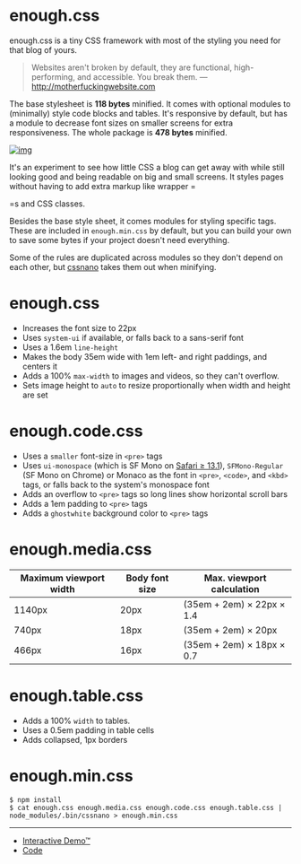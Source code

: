 # enough.css

enough.css is a tiny CSS framework with most of the styling you need for that blog of yours.

> Websites aren't broken by default, they are functional, high-performing, and accessible. You break them. &#x2014; <http://motherfuckingwebsite.com>

The base stylesheet is **118 bytes** minified. It comes with optional modules to (minimally) style code blocks and tables. It's responsive by default, but has a module to decrease font sizes on smaller screens for extra responsiveness. The whole package is **478 bytes** minified.

[![img](./screenshot.png)](https://jeffkreeftmeijer.github.io/enough.css/)

It's an experiment to see how little CSS a blog can get away with while still looking good and being readable on big and small screens. It styles pages without having to add extra markup like wrapper =<div>=s and CSS classes.

Besides the base style sheet, it comes modules for styling specific tags. These are included in `enough.min.css` by default, but you can build your own to save some bytes if your project doesn't need everything.

Some of the rules are duplicated across modules so they don't depend on each other, but [cssnano](https://cssnano.co) takes them out when minifying.


# enough.css

-   Increases the font size to 22px
-   Uses `system-ui` if available, or falls back to a sans-serif font
-   Uses a 1.6em `line-height`
-   Makes the body 35em wide with 1em left- and right paddings, and centers it
-   Adds a 100% `max-width` to images and videos, so they can't overflow.
-   Sets image height to `auto` to resize proportionally when width and height are set


# enough.code.css

-   Uses a `smaller` font-size in `<pre>` tags
-   Uses `ui-monospace` (which is SF Mono on [Safari ≥ 13.1](https://caniuse.com/extended-system-fonts)), `SFMono-Regular` (SF Mono on Chrome) or Monaco as the font in `<pre>`, `<code>`, and `<kbd>` tags, or falls back to the system's monospace font
-   Adds an overflow to `<pre>` tags so long lines show horizontal scroll bars
-   Adds a 1em padding to `<pre>` tags
-   Adds a `ghostwhite` background color to `<pre>` tags


# enough.media.css

| Maximum viewport width | Body font size | Max. viewport calculation |
|---------------------- |-------------- |------------------------- |
| 1140px                 | 20px           | (35em + 2em) × 22px × 1.4 |
| 740px                  | 18px           | (35em + 2em) × 20px       |
| 466px                  | 16px           | (35em + 2em) × 18px × 0.7 |


# enough.table.css

-   Adds a 100% `width` to tables.
-   Uses a 0.5em padding in table cells
-   Adds collapsed, 1px borders


# enough.min.css

```
$ npm install
$ cat enough.css enough.media.css enough.code.css enough.table.css | node_modules/.bin/cssnano > enough.min.css
```

---

-   [Interactive Demo™](https://jeffkreeftmeijer.github.io/enough.css)
-   [Code](https://github.com/jeffkreeftmeijer/enough.css)
